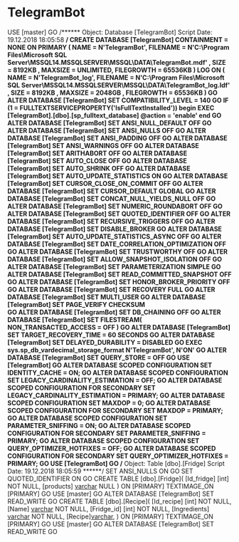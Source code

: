 # TelegramBot
USE [master]
GO
/****** Object:  Database [TelegramBot]    Script Date: 19.12.2018 18:05:58 ******/
CREATE DATABASE [TelegramBot]
 CONTAINMENT = NONE
 ON  PRIMARY 
( NAME = N'TelegramBot', FILENAME = N'C:\Program Files\Microsoft SQL Server\MSSQL14.MSSQLSERVER\MSSQL\DATA\TelegramBot.mdf' , SIZE = 8192KB , MAXSIZE = UNLIMITED, FILEGROWTH = 65536KB )
 LOG ON 
( NAME = N'TelegramBot_log', FILENAME = N'C:\Program Files\Microsoft SQL Server\MSSQL14.MSSQLSERVER\MSSQL\DATA\TelegramBot_log.ldf' , SIZE = 8192KB , MAXSIZE = 2048GB , FILEGROWTH = 65536KB )
GO
ALTER DATABASE [TelegramBot] SET COMPATIBILITY_LEVEL = 140
GO
IF (1 = FULLTEXTSERVICEPROPERTY('IsFullTextInstalled'))
begin
EXEC [TelegramBot].[dbo].[sp_fulltext_database] @action = 'enable'
end
GO
ALTER DATABASE [TelegramBot] SET ANSI_NULL_DEFAULT OFF 
GO
ALTER DATABASE [TelegramBot] SET ANSI_NULLS OFF 
GO
ALTER DATABASE [TelegramBot] SET ANSI_PADDING OFF 
GO
ALTER DATABASE [TelegramBot] SET ANSI_WARNINGS OFF 
GO
ALTER DATABASE [TelegramBot] SET ARITHABORT OFF 
GO
ALTER DATABASE [TelegramBot] SET AUTO_CLOSE OFF 
GO
ALTER DATABASE [TelegramBot] SET AUTO_SHRINK OFF 
GO
ALTER DATABASE [TelegramBot] SET AUTO_UPDATE_STATISTICS ON 
GO
ALTER DATABASE [TelegramBot] SET CURSOR_CLOSE_ON_COMMIT OFF 
GO
ALTER DATABASE [TelegramBot] SET CURSOR_DEFAULT  GLOBAL 
GO
ALTER DATABASE [TelegramBot] SET CONCAT_NULL_YIELDS_NULL OFF 
GO
ALTER DATABASE [TelegramBot] SET NUMERIC_ROUNDABORT OFF 
GO
ALTER DATABASE [TelegramBot] SET QUOTED_IDENTIFIER OFF 
GO
ALTER DATABASE [TelegramBot] SET RECURSIVE_TRIGGERS OFF 
GO
ALTER DATABASE [TelegramBot] SET  DISABLE_BROKER 
GO
ALTER DATABASE [TelegramBot] SET AUTO_UPDATE_STATISTICS_ASYNC OFF 
GO
ALTER DATABASE [TelegramBot] SET DATE_CORRELATION_OPTIMIZATION OFF 
GO
ALTER DATABASE [TelegramBot] SET TRUSTWORTHY OFF 
GO
ALTER DATABASE [TelegramBot] SET ALLOW_SNAPSHOT_ISOLATION OFF 
GO
ALTER DATABASE [TelegramBot] SET PARAMETERIZATION SIMPLE 
GO
ALTER DATABASE [TelegramBot] SET READ_COMMITTED_SNAPSHOT OFF 
GO
ALTER DATABASE [TelegramBot] SET HONOR_BROKER_PRIORITY OFF 
GO
ALTER DATABASE [TelegramBot] SET RECOVERY FULL 
GO
ALTER DATABASE [TelegramBot] SET  MULTI_USER 
GO
ALTER DATABASE [TelegramBot] SET PAGE_VERIFY CHECKSUM  
GO
ALTER DATABASE [TelegramBot] SET DB_CHAINING OFF 
GO
ALTER DATABASE [TelegramBot] SET FILESTREAM( NON_TRANSACTED_ACCESS = OFF ) 
GO
ALTER DATABASE [TelegramBot] SET TARGET_RECOVERY_TIME = 60 SECONDS 
GO
ALTER DATABASE [TelegramBot] SET DELAYED_DURABILITY = DISABLED 
GO
EXEC sys.sp_db_vardecimal_storage_format N'TelegramBot', N'ON'
GO
ALTER DATABASE [TelegramBot] SET QUERY_STORE = OFF
GO
USE [TelegramBot]
GO
ALTER DATABASE SCOPED CONFIGURATION SET IDENTITY_CACHE = ON;
GO
ALTER DATABASE SCOPED CONFIGURATION SET LEGACY_CARDINALITY_ESTIMATION = OFF;
GO
ALTER DATABASE SCOPED CONFIGURATION FOR SECONDARY SET LEGACY_CARDINALITY_ESTIMATION = PRIMARY;
GO
ALTER DATABASE SCOPED CONFIGURATION SET MAXDOP = 0;
GO
ALTER DATABASE SCOPED CONFIGURATION FOR SECONDARY SET MAXDOP = PRIMARY;
GO
ALTER DATABASE SCOPED CONFIGURATION SET PARAMETER_SNIFFING = ON;
GO
ALTER DATABASE SCOPED CONFIGURATION FOR SECONDARY SET PARAMETER_SNIFFING = PRIMARY;
GO
ALTER DATABASE SCOPED CONFIGURATION SET QUERY_OPTIMIZER_HOTFIXES = OFF;
GO
ALTER DATABASE SCOPED CONFIGURATION FOR SECONDARY SET QUERY_OPTIMIZER_HOTFIXES = PRIMARY;
GO
USE [TelegramBot]
GO
/****** Object:  Table [dbo].[Fridge]    Script Date: 19.12.2018 18:05:59 ******/
SET ANSI_NULLS ON
GO
SET QUOTED_IDENTIFIER ON
GO
CREATE TABLE [dbo].[Fridge](
	[Id_fridge] [int] NOT NULL,
	[products] [varchar](max) NULL
) ON [PRIMARY] TEXTIMAGE_ON [PRIMARY]
GO
USE [master]
GO
ALTER DATABASE [TelegramBot] SET  READ_WRITE 
GO
CREATE TABLE [dbo].[Recipe](
	[Id_recipe] [int] NOT NULL,
	[Name] [varchar](30) NOT NULL,
	[Fridge_id] [int] NOT NULL,
	[Ingredients] [varchar](max) NOT NULL,
	[Recipe][varchar](max),
) ON [PRIMARY] TEXTIMAGE_ON [PRIMARY]
GO
USE [master]
GO
ALTER DATABASE [TelegramBot] SET  READ_WRITE 
GO
